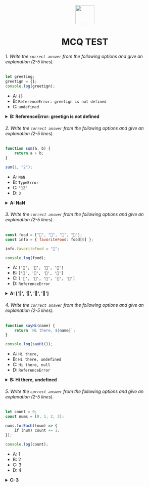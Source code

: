 <div align ="center">
  <img height="60" src="https://edurev.gumlet.io/AllImages/original/ApplicationImages/CourseImages/944e5d47-8c55-4a89-91e5-22ab5f2798fc_CI.png">
  <h1>MCQ TEST</h1>
</div>

###### 1. Write the `correct answer` from the following options and give an explanation (2-5 lines).

```javascript
let greeting;
greetign = {};
console.log(greetign);
```

-   A: `{}`
-   B: `ReferenceError: greetign is not defined`
-   C: `undefined`

<details><summary><b>B: ReferenceError: greetign is not defined</b></summary>
<p>

#### Answer: ?

<i>In the code provided there is a typographical error in the variable name. It is declared as "greeting" but then assigned as "greetign" with a typo. JavaScript is case-sensitive, so "greeting" and "greetign" are treated as different variables. Since "greetign" is not defined anywhere in the code</i>

</p>
</details>

###### 2. Write the `correct answer` from the following options and give an explanation (2-5 lines).

```javascript
function sum(a, b) {
    return a + b;
}

sum(1, "2");
```

-   A: `NaN`
-   B: `TypeError`
-   C: `"12"`
-   D: `3`

<details><summary><b>A: NaN</b></summary>
<p>

#### Answer: ?

<i>In the provided code, the sum function is designed to add two numbers together. However, when you call sum(1, "2"), you are trying to add a number (1) and a string ("2"). JavaScript will attempt to perform type coercion and convert the string to a number, but if the conversion is not straightforward, it results in a NaN (Not-a-Number) value. In this case, adding a number and a string is not straightforward, so the result is NaN.</i>

</p>
</details>

###### 3. Write the `correct answer` from the following options and give an explanation (2-5 lines).

```javascript
const food = ["🍕", "🍫", "🥑", "🍔"];
const info = { favoriteFood: food[0] };

info.favoriteFood = "🍝";

console.log(food);
```

-   A: `['🍕', '🍫', '🥑', '🍔']`
-   B: `['🍝', '🍫', '🥑', '🍔']`
-   C: `['🍝', '🍕', '🍫', '🥑', '🍔']`
-   D: `ReferenceError`

<details><summary><b>A: ['🍕', '🍫', '🥑', '🍔']</b></summary>
<p>

#### Answer: ?

<i> In the code, info.favoriteFood initially references the first element of the food array, which is "🍕". However, when you later assign "🍝" to info.favoriteFood, it doesn't modify the food array in any way. So, when you log the food array, it remains unchanged, and the output is ['🍕', '🍫', '🥑', '🍔']</i>

</p>
</details>

###### 4. Write the `correct answer` from the following options and give an explanation (2-5 lines).

```javascript
function sayHi(name) {
    return `Hi there, ${name}`;
}

console.log(sayHi());
```

-   A: `Hi there,`
-   B: `Hi there, undefined`
-   C: `Hi there, null`
-   D: `ReferenceError`

<details><summary><b>B: Hi there, undefined</b></summary>
<p>

#### Answer: ?

<i>In the sayHi function, there is a parameter name, but when you call sayHi() without passing any argument, name is undefined inside the function. Therefore, the function returns "Hi there, undefined" where "undefined" is the value of the name parameter in this context</i>

</p>
</details>

###### 5. Write the `correct answer` from the following options and give an explanation (2-5 lines).

```javascript
let count = 0;
const nums = [0, 1, 2, 3];

nums.forEach((num) => {
    if (num) count += 1;
});

console.log(count);
```

-   A: 1
-   B: 2
-   C: 3
-   D: 4

<details><summary><b>C: 3</b></summary>
<p>

#### Answer: ?

<i>The forEach method iterates over each element in the nums array. In this case, the condition if (num) checks whether each element is truthy. Since the elements in the array are [0, 1, 2, 3], all of them except 0 are considered truthy. Therefore, the count variable is incremented for each truthy element. It increments three times for the elements 1, 2, and 3, resulting in a final value of 3 for count</i>

</p>
</details>
